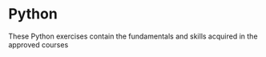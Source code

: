 # Python
These Python exercises contain the fundamentals and skills acquired in the approved courses
